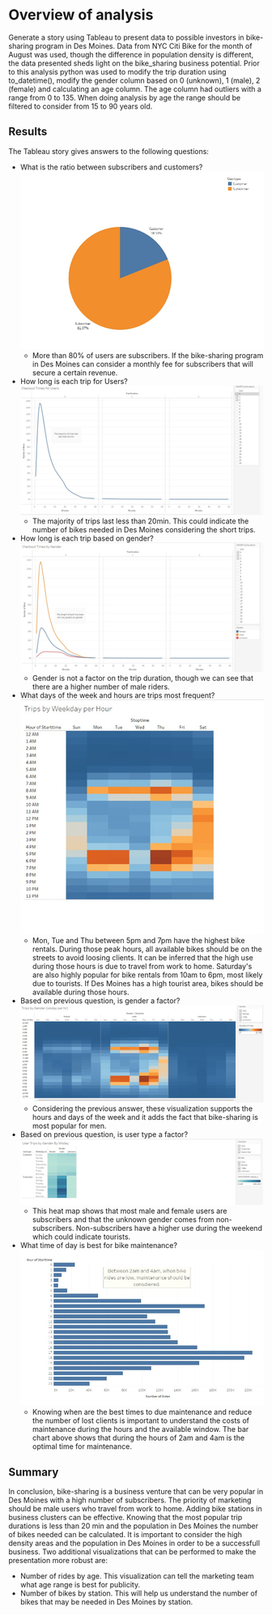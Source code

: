 # Overview of analysis

Generate a story using Tableau to present data to possible investors in bike-sharing program in Des Moines. Data from NYC Citi Bike for the month of August was used, though the difference in population density is different, the data presented sheds light on the bike_sharing business potential.
Prior to this analysis python was used to modify the trip duration using to_datetime(), modify the gender column based on 0 (unknown), 1 (male), 2 (female) and calculating an age column. The age column had outliers with a range from 0 to 135. When doing analysis by age the range should be filtered to consider from 15 to 90 years old. 

## Results
The Tableau story gives answers to the following questions: 
- What is the ratio between subscribers and customers?
 ![Alt text]( https://github.com/Jimena-QM/bikesharing/blob/main/images/Prct_of_user_types.jpg "Percentage of User Types")
    - More than 80% of users are subscribers. If the bike-sharing program in Des Moines can consider a monthly fee for subscribers that will secure a certain revenue. 
- How long is each trip for Users?  
 ![Alt text]( https://github.com/Jimena-QM/bikesharing/blob/main/images/Checkout_times_for_users.jpg "Checkout Times for Users")
    - The majority of trips last less than 20min. This could indicate the number of bikes needed in Des Moines considering the short trips. 
- How long is each trip based on gender?   
 ![Alt text]( https://github.com/Jimena-QM/bikesharing/blob/main/images/Checkout_times_by_gender.jpg "Checkout Times by Gender")
    - Gender is not a factor on the trip duration, though we can see that there are a higher number of male riders. 
- What days of the week and hours are trips most frequent?
 ![Alt text]( https://github.com/Jimena-QM/bikesharing/blob/main/images/Trip_by_wkday_per_hr.jpg "Trips by Weekday per Hour")
    - Mon, Tue and Thu between 5pm and 7pm have the highest bike rentals. During those peak hours, all available bikes should be on the streets to avoid loosing clients. It can be inferred that the high use during those hours is due to travel from work to home.  Saturday's are also highly popular for bike rentals from 10am to 6pm, most likely due to tourists. If Des Moines has a high tourist area, bikes should be available during those hours. 
- Based on previous question, is gender a factor?
 ![Alt text]( https://github.com/Jimena-QM/bikesharing/blob/main/images/Trips_by_gender.jpg "Trips by Weekday per Hour by Gender")
    - Considering the previous answer, these visualization supports the hours and days of the week and it adds the fact that bike-sharing is most popular for men. 
- Based on previous question, is user type a factor?
 ![Alt text]( https://github.com/Jimena-QM/bikesharing/blob/main/images/User_trips_by_gender_by_wkday.jpg "Trips by Weekday per Hour by Gender and user type")
     - This heat map shows that most male and female users are subscribers and that the unknown gender comes from non-subscribers. Non-subscribers have a higher use during the weekend which could indicate tourists. 
- What time of day is best for bike maintenance?
![Alt text]( https://github.com/Jimena-QM/bikesharing/blob/main/images/Best_maintenance_hrs.jpg "Best times for Maintenance")
    - Knowing when are the best times to due maintenance and reduce the number of lost clients is important to understand the costs of maintenance during the hours and the available window. The bar chart above shows that during the hours of 2am and 4am is the optimal time for maintenance. 
    
## Summary
In conclusion, bike-sharing is  a business venture that can be very popular in Des Moines with a high number of subscribers. The priority of marketing should be male users who travel from work to home. Adding bike stations in business clusters can be effective. 
Knowing that the most popular trip durations is less than 20 min and the population in Des Moines the number of bikes needed can be calculated. It is important to consider the high density areas and the population in Des Moines in order to be a successfull business. 
Two additional visualizations that can be performed to make the presentation more robust are: 
- Number of rides by age. This visualization can tell the marketing team what age range is best for publicity. 
- Number of bikes by station. This will help us understand the number of bikes that may be needed in Des Moines by station.
